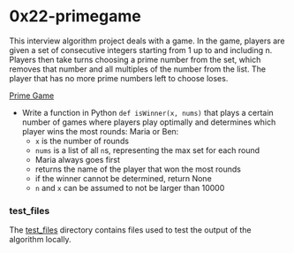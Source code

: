 # 0x22-primegame
This interview algorithm project deals with a game. In the game, players are given a set of consecutive integers starting from 1 up to and including n. Players then take turns choosing a prime number from the set, which removes that number and all multiples of the number from the list. The player that has no more prime numbers left to choose loses.

[Prime Game](/0x22-primegame/0-prime_game.py)
* Write a function in Python `def isWinner(x, nums)` that plays a certain number of games where players play optimally and determines which player wins the most rounds: Maria or Ben:
  * `x` is the number of rounds
  * `nums` is a list of all `n`s, representing the max set for each round
  * Maria always goes first
  * returns the name of the player that won the most rounds
  * if the winner cannot be determined, return None
  * `n` and `x` can be assumed to not be larger than 10000

### test_files
The [test_files](/0x22-primegame/test_files/) directory contains files used to test the output of the algorithm locally.

